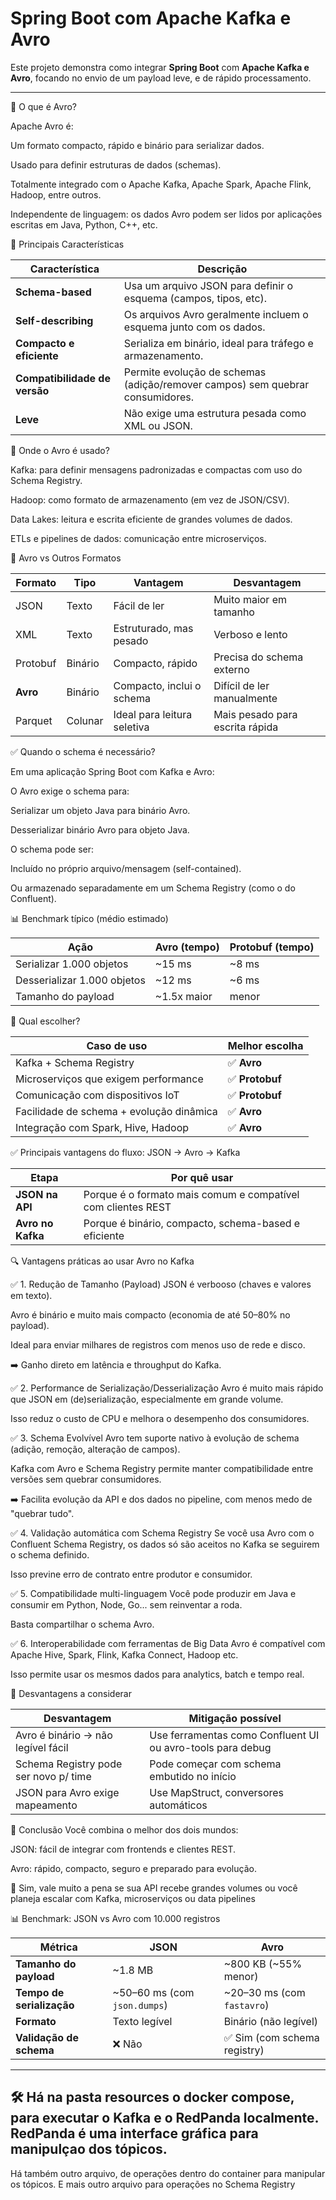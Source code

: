 # Spring Boot com Apache Kafka e Avro

Este projeto demonstra como integrar **Spring Boot** com **Apache Kafka e Avro**, focando no envio de um payload leve, e de rápido processamento.

---

🔹 O que é Avro?

Apache Avro é:

Um formato compacto, rápido e binário para serializar dados.

Usado para definir estruturas de dados (schemas).

Totalmente integrado com o Apache Kafka, Apache Spark, Apache Flink, Hadoop, entre outros.

Independente de linguagem: os dados Avro podem ser lidos por aplicações escritas em Java, Python, C++, etc.

🔹 Principais Características

| Característica                | Descrição                                                                     |
| ----------------------------- | ----------------------------------------------------------------------------- |
| **Schema-based**              | Usa um arquivo JSON para definir o esquema (campos, tipos, etc).              |
| **Self-describing**           | Os arquivos Avro geralmente incluem o esquema junto com os dados.             |
| **Compacto e eficiente**      | Serializa em binário, ideal para tráfego e armazenamento.                     |
| **Compatibilidade de versão** | Permite evolução de schemas (adição/remover campos) sem quebrar consumidores. |
| **Leve**                      | Não exige uma estrutura pesada como XML ou JSON.                              |

🔹 Onde o Avro é usado?

Kafka: para definir mensagens padronizadas e compactas com uso do Schema Registry.

Hadoop: como formato de armazenamento (em vez de JSON/CSV).

Data Lakes: leitura e escrita eficiente de grandes volumes de dados.

ETLs e pipelines de dados: comunicação entre microserviços.

🔹 Avro vs Outros Formatos

| Formato  | Tipo    | Vantagem                    | Desvantagem                     |
| -------- | ------- | --------------------------- | ------------------------------- |
| JSON     | Texto   | Fácil de ler                | Muito maior em tamanho          |
| XML      | Texto   | Estruturado, mas pesado     | Verboso e lento                 |
| Protobuf | Binário | Compacto, rápido            | Precisa do schema externo       |
| **Avro** | Binário | Compacto, inclui o schema   | Difícil de ler manualmente      |
| Parquet  | Colunar | Ideal para leitura seletiva | Mais pesado para escrita rápida |

✅ Quando o schema é necessário?

Em uma aplicação Spring Boot com Kafka e Avro:

O Avro exige o schema para:

Serializar um objeto Java para binário Avro.

Desserializar binário Avro para objeto Java.

O schema pode ser:

Incluído no próprio arquivo/mensagem (self-contained).

Ou armazenado separadamente em um Schema Registry (como o do Confluent).

📊 Benchmark típico (médio estimado)

| Ação                        | Avro (tempo) | Protobuf (tempo) |
| --------------------------- | ------------ | ---------------- |
| Serializar 1.000 objetos    | \~15 ms      | \~8 ms           |
| Desserializar 1.000 objetos | \~12 ms      | \~6 ms           |
| Tamanho do payload          | \~1.5x maior | menor            |

🧠 Qual escolher?

| Caso de uso                              | Melhor escolha |
| ---------------------------------------- | -------------- |
| Kafka + Schema Registry                  | ✅ **Avro**     |
| Microserviços que exigem performance     | ✅ **Protobuf** |
| Comunicação com dispositivos IoT         | ✅ **Protobuf** |
| Facilidade de schema + evolução dinâmica | ✅ **Avro**     |
| Integração com Spark, Hive, Hadoop       | ✅ **Avro**     |

✅ Principais vantagens do fluxo: JSON → Avro → Kafka

| Etapa             | Por quê usar                                                 |
| ----------------- | ------------------------------------------------------------ |
| **JSON na API**   | Porque é o formato mais comum e compatível com clientes REST |
| **Avro no Kafka** | Porque é binário, compacto, schema-based e eficiente         |

🔍 Vantagens práticas ao usar Avro no Kafka

✅ 1. Redução de Tamanho (Payload)
JSON é verbooso (chaves e valores em texto).

Avro é binário e muito mais compacto (economia de até 50–80% no payload).

Ideal para enviar milhares de registros com menos uso de rede e disco.

➡️ Ganho direto em latência e throughput do Kafka.

✅ 2. Performance de Serialização/Desserialização
Avro é muito mais rápido que JSON em (de)serialização, especialmente em grande volume.

Isso reduz o custo de CPU e melhora o desempenho dos consumidores.

✅ 3. Schema Evolvível
Avro tem suporte nativo à evolução de schema (adição, remoção, alteração de campos).

Kafka com Avro e Schema Registry permite manter compatibilidade entre versões sem quebrar consumidores.

➡️ Facilita evolução da API e dos dados no pipeline, com menos medo de "quebrar tudo".

✅ 4. Validação automática com Schema Registry
Se você usa Avro com o Confluent Schema Registry, os dados só são aceitos no Kafka se seguirem o schema definido.

Isso previne erro de contrato entre produtor e consumidor.

✅ 5. Compatibilidade multi-linguagem
Você pode produzir em Java e consumir em Python, Node, Go... sem reinventar a roda.

Basta compartilhar o schema Avro.

✅ 6. Interoperabilidade com ferramentas de Big Data
Avro é compatível com Apache Hive, Spark, Flink, Kafka Connect, Hadoop etc.

Isso permite usar os mesmos dados para analytics, batch e tempo real.

🚫 Desvantagens a considerar

| Desvantagem                           | Mitigação possível                                         |
| ------------------------------------- | ---------------------------------------------------------- |
| Avro é binário → não legível fácil    | Use ferramentas como Confluent UI ou avro-tools para debug |
| Schema Registry pode ser novo p/ time | Pode começar com schema embutido no início                 |
| JSON para Avro exige mapeamento       | Use MapStruct, conversores automáticos                     |

🧠 Conclusão
Você combina o melhor dos dois mundos:

JSON: fácil de integrar com frontends e clientes REST.

Avro: rápido, compacto, seguro e preparado para evolução.

📌 Sim, vale muito a pena se sua API recebe grandes volumes ou você planeja escalar com Kafka, microserviços ou data pipelines

📊 Benchmark: JSON vs Avro com 10.000 registros

| Métrica                   | JSON                          | Avro                        |
| ------------------------- | ----------------------------- | --------------------------- |
| **Tamanho do payload**    | \~1.8 MB                      | \~800 KB (\~55% menor)      |
| **Tempo de serialização** | \~50–60 ms (com `json.dumps`) | \~20–30 ms (com `fastavro`) |
| **Formato**               | Texto legível                 | Binário (não legível)       |
| **Validação de schema**   | ❌ Não                         | ✅ Sim (com schema registry) |

---

## 🛠️ Há na pasta resources o docker compose, para executar o Kafka e o RedPanda localmente. RedPanda é uma interface gráfica para manipulçao dos tópicos. 
Há também outro arquivo, de operações dentro do container para manipular os tópicos. E mais outro arquivo para operações no Schema Registry
